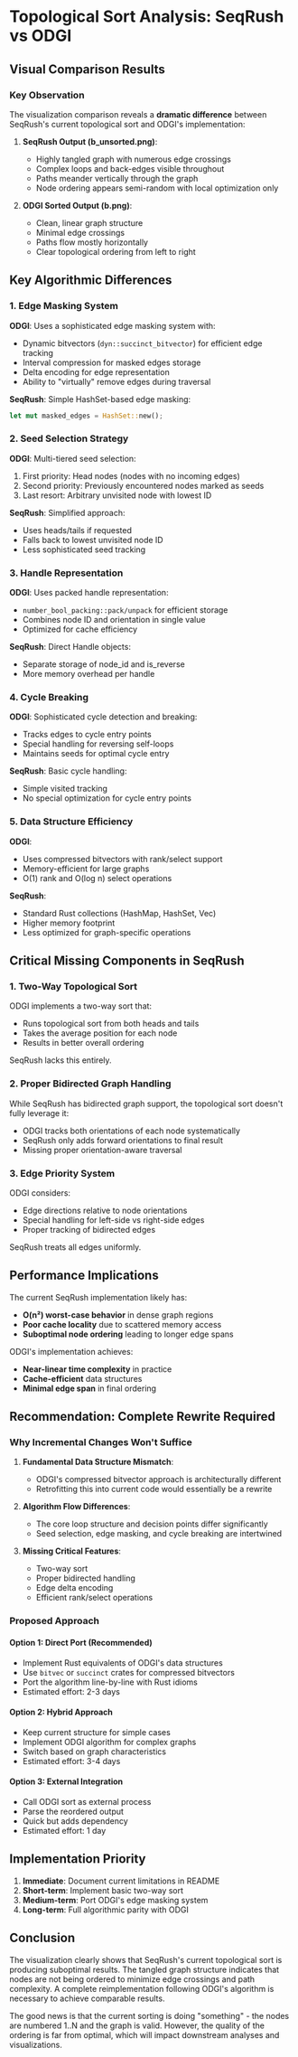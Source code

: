 # Topological Sort Analysis: SeqRush vs ODGI

## Visual Comparison Results

### Key Observation
The visualization comparison reveals a **dramatic difference** between SeqRush's current topological sort and ODGI's implementation:

1. **SeqRush Output (b_unsorted.png)**: 
   - Highly tangled graph with numerous edge crossings
   - Complex loops and back-edges visible throughout
   - Paths meander vertically through the graph
   - Node ordering appears semi-random with local optimization only

2. **ODGI Sorted Output (b.png)**:
   - Clean, linear graph structure
   - Minimal edge crossings
   - Paths flow mostly horizontally
   - Clear topological ordering from left to right

## Key Algorithmic Differences

### 1. **Edge Masking System**
**ODGI**: Uses a sophisticated edge masking system with:
- Dynamic bitvectors (`dyn::succinct_bitvector`) for efficient edge tracking
- Interval compression for masked edges storage
- Delta encoding for edge representation
- Ability to "virtually" remove edges during traversal

**SeqRush**: Simple HashSet-based edge masking:
```rust
let mut masked_edges = HashSet::new();
```

### 2. **Seed Selection Strategy**
**ODGI**: Multi-tiered seed selection:
1. First priority: Head nodes (nodes with no incoming edges)
2. Second priority: Previously encountered nodes marked as seeds
3. Last resort: Arbitrary unvisited node with lowest ID

**SeqRush**: Simplified approach:
- Uses heads/tails if requested
- Falls back to lowest unvisited node ID
- Less sophisticated seed tracking

### 3. **Handle Representation**
**ODGI**: Uses packed handle representation:
- `number_bool_packing::pack/unpack` for efficient storage
- Combines node ID and orientation in single value
- Optimized for cache efficiency

**SeqRush**: Direct Handle objects:
- Separate storage of node_id and is_reverse
- More memory overhead per handle

### 4. **Cycle Breaking**
**ODGI**: Sophisticated cycle detection and breaking:
- Tracks edges to cycle entry points
- Special handling for reversing self-loops
- Maintains seeds for optimal cycle entry

**SeqRush**: Basic cycle handling:
- Simple visited tracking
- No special optimization for cycle entry points

### 5. **Data Structure Efficiency**
**ODGI**: 
- Uses compressed bitvectors with rank/select support
- Memory-efficient for large graphs
- O(1) rank and O(log n) select operations

**SeqRush**:
- Standard Rust collections (HashMap, HashSet, Vec)
- Higher memory footprint
- Less optimized for graph-specific operations

## Critical Missing Components in SeqRush

### 1. **Two-Way Topological Sort**
ODGI implements a two-way sort that:
- Runs topological sort from both heads and tails
- Takes the average position for each node
- Results in better overall ordering

SeqRush lacks this entirely.

### 2. **Proper Bidirected Graph Handling**
While SeqRush has bidirected graph support, the topological sort doesn't fully leverage it:
- ODGI tracks both orientations of each node systematically
- SeqRush only adds forward orientations to final result
- Missing proper orientation-aware traversal

### 3. **Edge Priority System**
ODGI considers:
- Edge directions relative to node orientations
- Special handling for left-side vs right-side edges
- Proper tracking of bidirected edges

SeqRush treats all edges uniformly.

## Performance Implications

The current SeqRush implementation likely has:
- **O(n²) worst-case behavior** in dense graph regions
- **Poor cache locality** due to scattered memory access
- **Suboptimal node ordering** leading to longer edge spans

ODGI's implementation achieves:
- **Near-linear time complexity** in practice
- **Cache-efficient** data structures
- **Minimal edge span** in final ordering

## Recommendation: Complete Rewrite Required

### Why Incremental Changes Won't Suffice

1. **Fundamental Data Structure Mismatch**: 
   - ODGI's compressed bitvector approach is architecturally different
   - Retrofitting this into current code would essentially be a rewrite

2. **Algorithm Flow Differences**:
   - The core loop structure and decision points differ significantly
   - Seed selection, edge masking, and cycle breaking are intertwined

3. **Missing Critical Features**:
   - Two-way sort
   - Proper bidirected handling
   - Edge delta encoding
   - Efficient rank/select operations

### Proposed Approach

#### Option 1: Direct Port (Recommended)
- Implement Rust equivalents of ODGI's data structures
- Use `bitvec` or `succinct` crates for compressed bitvectors
- Port the algorithm line-by-line with Rust idioms
- Estimated effort: 2-3 days

#### Option 2: Hybrid Approach
- Keep current structure for simple cases
- Implement ODGI algorithm for complex graphs
- Switch based on graph characteristics
- Estimated effort: 3-4 days

#### Option 3: External Integration
- Call ODGI sort as external process
- Parse the reordered output
- Quick but adds dependency
- Estimated effort: 1 day

## Implementation Priority

1. **Immediate**: Document current limitations in README
2. **Short-term**: Implement basic two-way sort
3. **Medium-term**: Port ODGI's edge masking system
4. **Long-term**: Full algorithmic parity with ODGI

## Conclusion

The visualization clearly shows that SeqRush's current topological sort is producing suboptimal results. The tangled graph structure indicates that nodes are not being ordered to minimize edge crossings and path complexity. A complete reimplementation following ODGI's algorithm is necessary to achieve comparable results.

The good news is that the current sorting is doing "something" - the nodes are numbered 1..N and the graph is valid. However, the quality of the ordering is far from optimal, which will impact downstream analyses and visualizations.